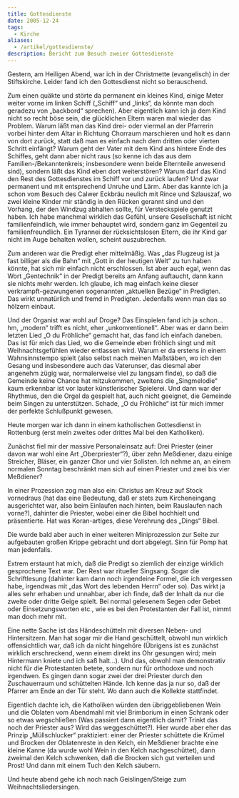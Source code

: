 ```yaml
---
title: Gottesdienste
date: 2005-12-24
tags:
  - Kirche
aliases:
  - /artikel/gottesdienste/
description: Bericht zum Besuch zweier Gottesdienste
---
```

Gestern, am Heiligen Abend, war ich in der Christmette (evangelisch) in der Stiftskirche. Leider fand ich den Gottesdienst nicht so berauschend.

Zum einen quäkte und störte da permanent ein kleines Kind, einige Meter weiter vorne im linken Schiff („Schiff“ und „links“, da könnte man doch geradezu von „backbord“ sprechen). Aber eigentlich kann ich ja dem Kind nicht so recht böse sein, die glücklichen Eltern waren mal wieder das Problem. Warum läßt man das Kind drei- oder viermal an der Pfarrerin vorbei hinter dem Altar in Richtung Chorraum marschieren und holt es dann von dort zurück, statt daß man es einfach nach dem dritten oder vierten Schritt einfängt? Warum geht der Vater mit dem Kind ans hintere Ende des Schiffes, geht dann aber nicht raus (so kenne ich das aus dem Familien-/Bekanntenkreis; insbesondere wenn beide Elternteile anwesend sind), sondern läßt das Kind eben dort weiterstören? Warum darf das Kind den Rest des Gottesdienstes im Schiff vor und zurück laufen? Und zwar permanent und mit entsprechend Unruhe und Lärm. Aber das kannte ich ja schon vom Besuch des Calwer Eckbräu neulich mit Rince und Szlauszaf, wo zwei kleine Kinder mir ständig in den Rücken gerannt sind und den Vorhang, der den Windzug abhalten sollte, für Versteckspiele genutzt haben. Ich habe manchmal wirklich das Gefühl, unsere Gesellschaft ist nicht familienfeindlich, wie immer behauptet wird, sondern ganz im Gegenteil zu familienfreundlich. Ein Tyrannei der rücksichtslosen Eltern, die ihr Kind gar nicht im Auge behalten wollen, scheint auszubrechen.

Zum anderen war die Predigt eher mittelmäßig. Was „das Flugzeug ist ja fast billiger als die Bahn“ mit „Gott in der heutigen Welt“ zu tun haben könnte, hat sich mir einfach nicht erschlossen. Ist aber auch egal, wenn das Wort „Gentechnik“ in der Predigt bereits am Anfang auftaucht, dann kann sie nichts mehr werden. Ich glaube, ich mag einfach keine dieser verkrampft-gezwungenen sogenannten „aktuellen Bezüge“ in Predigten. Das wirkt unnatürlich und fremd in Predigten. Jedenfalls wenn man das so hölzern einbaut.

Und der Organist war wohl auf Droge? Das Einspielen fand ich ja schon... hm, „modern“ trifft es nicht, eher „unkonventionell“. Aber was er dann beim letzten Lied „O du Fröhliche“ gemacht hat, das fand ich einfach daneben. Das ist für mich das Lied, wo die Gemeinde eben fröhlich singt und mit Weihnachtsgefühlen wieder entlassen wird. Warum er da erstens in einem Wahnsinnstempo spielt (also selbst nach meinen Maßstäben, wo ich den Gesang und insbesondere auch das Vaterunser, das diesmal aber angenehm zügig war, normalerweise viel zu langsam finde), so daß die Gemeinde keine Chance hat mitzukommen, zweitens die „Singmelodie“ kaum erkennbar ist vor lauter künstlerischer Spielerei. Und dann war der Rhythmus, den die Orgel da gespielt hat, auch nicht geeignet, die Gemeinde beim Singen zu unterstützen. Schade, „O du Fröhliche“ ist für mich immer der perfekte Schlußpunkt gewesen.

Heute morgen war ich dann in einem katholischen Gottesdienst in Rottenburg (erst mein zweites oder drittes Mal bei den Katholiken).

Zunächst fiel mir der massive Personaleinsatz auf: Drei Priester (einer davon war wohl eine Art „Oberpriester“?), über zehn Meßdiener, dazu einige Streicher, Bläser, ein ganzer Chor und vier Solisten. Ich nehme an, an einem normalen Sonntag beschränkt man sich auf einen Priester und zwei bis vier Meßdiener?

In einer Prozession zog man also ein: Christus am Kreuz auf Stock vornedraus (hat das eine Bedeutung, daß er stets zum Kircheneingang ausgerichtet war, also beim Einlaufen nach hinten, beim Rauslaufen nach vorne?), dahinter die Priester, wobei einer die Bibel hochhielt und präsentierte. Hat was Koran-artiges, diese Verehrung des „Dings“ Bibel.

Die wurde bald aber auch in einer weiteren Miniprozession zur Seite zur aufgebauten großen Krippe gebracht und dort abgelegt. Sinn für Pomp hat man jedenfalls.

Extrem erstaunt hat mich, daß die Predigt so ziemlich der einzige wirklich gesprochene Text war. Der Rest war ritueller Singsang. Sogar die Schriftlesung (dahinter kam dann noch irgendeine Formel, die ich vergessen habe, irgendwas mit „das Wort des lebenden Herrn“ oder so). Das wirkt ja alles sehr erhaben und unnahbar, aber ich finde, daß der Inhalt da nur die zweite oder dritte Geige spielt. Bei normal gelesenem Segen oder Gebet oder Einsetzungsworten etc., wie es bei den Protestanten der Fall ist, nimmt man doch mehr mit.

Eine nette Sache ist das Händeschütteln mit diversen Neben- und Hintersitzern. Man hat sogar mir die Hand geschüttelt, obwohl nun wirklich offensichtlich war, daß ich da nicht hingehöre (Übrigens ist es zunächst wirklich erschreckend, wenn einem direkt ins Ohr gesungen wird; mein Hintermann kniete und ich saß halt...). Und das, obwohl man demonstrativ nicht für die Protestanten betete, sondern nur für orthodoxe und noch irgendwen. Es gingen dann sogar zwei der drei Priester durch den Zuschauerraum und schüttelten Hände. Ich kenne das ja nur so, daß der Pfarrer am Ende an der Tür steht. Wo dann auch die Kollekte stattfindet.

Eigentlich dachte ich, die Katholiken würden den übriggebliebenen Wein und die Oblaten vom Abendmahl mit viel Brimborium in einen Schrank oder so etwas wegschließen (Was passiert dann eigentlich damit? Trinkt das noch der Priester aus? Wird das weggeschüttet?). Hier wurde aber eher das Prinzip „Müllschlucker“ praktiziert: einer der Priester schüttete die Krümel und Brocken der Oblatenreste in den Kelch, ein Meßdiener brachte eine kleine Kanne (da wurde wohl Wein in den Kelch nachgeschüttet), dann zweimal den Kelch schwenken, daß die Brocken sich gut verteilen und Prost! Und dann mit einem Tuch den Kelch säubern.

Und heute abend gehe ich noch nach Geislingen/Steige zum Weihnachtsliedersingen.